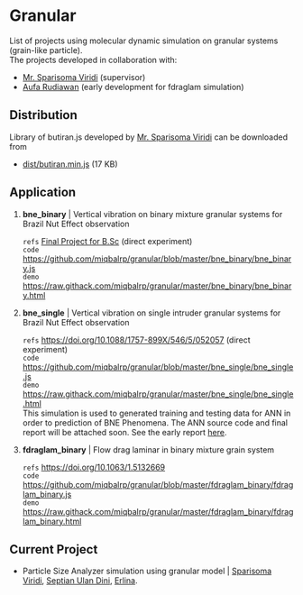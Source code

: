 # Granular
List of projects using molecular dynamic simulation on granular systems (grain-like particle).<br> 
The projects developed in collaboration with:
* [Mr. Sparisoma Viridi](https://github.com/dudung) (supervisor)
* [Aufa Rudiawan](https://github.com/aufarudiawan) (early development for fdraglam simulation)

## Distribution
Library of butiran.js developed by [Mr. Sparisoma Viridi](https://github.com/dudung) can be downloaded from
* [dist/butiran.min.js](https://github.com/dudung/butiran.js/blob/master/dist/butiran.min.js) (17 KB)

## Application
01. **bne_binary** | Vertical vibration on binary mixture granular systems for Brazil Nut Effect observation

    `refs` [Final Project for B.Sc](https://www.slideshare.net/IqbalRahmadhan/tugas-akhir-analisis-jaringan-pada-fenomena-ekb-campuran-biner-sistem-butiran-dua-dimensi) (direct experiment)<br>
    `code` https://github.com/miqbalrp/granular/blob/master/bne_binary/bne_binary.js<br>
    `demo` https://raw.githack.com/miqbalrp/granular/master/bne_binary/bne_binary.html

02. **bne_single** | Vertical vibration on single intruder granular systems for Brazil Nut Effect observation

    `refs` https://doi.org/10.1088/1757-899X/546/5/052057 (direct experiment)<br>
    `code` https://github.com/miqbalrp/granular/blob/master/bne_single/bne_single.js<br>
    `demo` https://raw.githack.com/miqbalrp/granular/master/bne_single/bne_single.html<br>
    This simulation is used to generated training and testing data for ANN in order to prediction of BNE Phenomena. The ANN source code and final report will be attached soon. See the early report [here](https://github.com/miqbalrp/granular/blob/master/bne_single/ICCSE_Iqbal.pdf).
 

03. **fdraglam_binary** | Flow drag laminar in binary mixture grain system

    `refs` https://doi.org/10.1063/1.5132669<br>
    `code` https://github.com/miqbalrp/granular/blob/master/fdraglam_binary/fdraglam_binary.js<br>
    `demo` https://raw.githack.com/miqbalrp/granular/master/fdraglam_binary/fdraglam_binary.html
    
   
## Current Project
* Particle Size Analyzer simulation using granular model | [Sparisoma Viridi](https://github.com/dudung), [Septian Ulan Dini](https://github.com/septian-d), [Erlina](https://github.com/erlinaliana).

